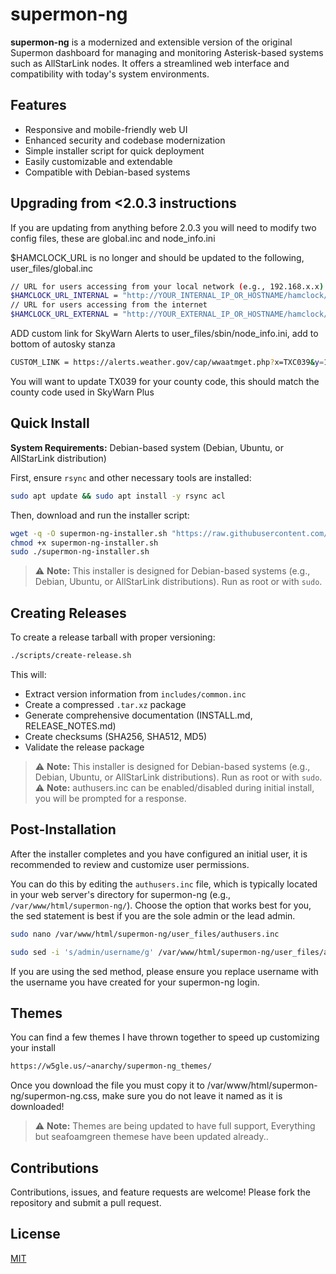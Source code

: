 # supermon-ng

**supermon-ng** is a modernized and extensible version of the original Supermon dashboard for managing and monitoring Asterisk-based systems such as AllStarLink nodes. It offers a streamlined web interface and compatibility with today's system environments.

## Features

- Responsive and mobile-friendly web UI
- Enhanced security and codebase modernization
- Simple installer script for quick deployment
- Easily customizable and extendable
- Compatible with Debian-based systems

## Upgrading from <2.0.3 instructions
If you are updating from anything before 2.0.3 you will need to modify two config files, these are global.inc and node_info.ini

$HAMCLOCK_URL is no longer and should be updated to the following, user_files/global.inc
```bash
// URL for users accessing from your local network (e.g., 192.168.x.x)
$HAMCLOCK_URL_INTERNAL = "http://YOUR_INTERNAL_IP_OR_HOSTNAME/hamclock/live.html";
// URL for users accessing from the internet
$HAMCLOCK_URL_EXTERNAL = "http://YOUR_EXTERNAL_IP_OR_HOSTNAME/hamclock/live.html";
```

ADD custom link for SkyWarn Alerts to user_files/sbin/node_info.ini, add to bottom of autosky stanza
```bash
CUSTOM_LINK = https://alerts.weather.gov/cap/wwaatmget.php?x=TXC039&y=1
```
You will want to update TX039 for your county code, this should match the county code used in SkyWarn Plus

## Quick Install

**System Requirements:** Debian-based system (Debian, Ubuntu, or AllStarLink distribution)

First, ensure `rsync` and other necessary tools are installed:

```bash
sudo apt update && sudo apt install -y rsync acl
```

Then, download and run the installer script:

```bash
wget -q -O supermon-ng-installer.sh "https://raw.githubusercontent.com/hardenedpenguin/supermon-ng/refs/heads/main/supermon-ng-installer.sh"
chmod +x supermon-ng-installer.sh
sudo ./supermon-ng-installer.sh
```

> ⚠️ **Note:** This installer is designed for Debian-based systems (e.g., Debian, Ubuntu, or AllStarLink distributions). Run as root or with `sudo`.

## Creating Releases

To create a release tarball with proper versioning:

```bash
./scripts/create-release.sh
```

This will:
- Extract version information from `includes/common.inc`
- Create a compressed `.tar.xz` package
- Generate comprehensive documentation (INSTALL.md, RELEASE_NOTES.md)
- Create checksums (SHA256, SHA512, MD5)
- Validate the release package

> ⚠️ **Note:** This installer is designed for Debian-based systems (e.g., Debian, Ubuntu, or AllStarLink distributions). Run as root or with `sudo`.
> ⚠️ **Note:** authusers.inc can be enabled/disabled during initial install, you will be prompted for a response.

## Post-Installation

After the installer completes and you have configured an initial user, it is recommended to review and customize user permissions.

You can do this by editing the `authusers.inc` file, which is typically located in your web server's directory for supermon-ng (e.g., `/var/www/html/supermon-ng/`).
Choose the option that works best for you, the sed statement is best if you are the sole admin or the lead admin.
```bash
sudo nano /var/www/html/supermon-ng/user_files/authusers.inc
```
```bash
sudo sed -i 's/admin/username/g' /var/www/html/supermon-ng/user_files/authusers.inc
```
If you are using the sed method, please ensure you replace username with the username you have created for your supermon-ng login.

## Themes

You can find a few themes I have thrown together to speed up customizing your install

```bash
https://w5gle.us/~anarchy/supermon-ng_themes/
```
Once you download the file you must copy it to /var/www/html/supermon-ng/supermon-ng.css, make sure you do not leave it named as it is downloaded!
> ⚠️ **Note:** Themes are being updated to have full support, Everything but seafoamgreen themese have been updated already..
> 

## Contributions

Contributions, issues, and feature requests are welcome! Please fork the repository and submit a pull request.

## License

[MIT](LICENSE)
